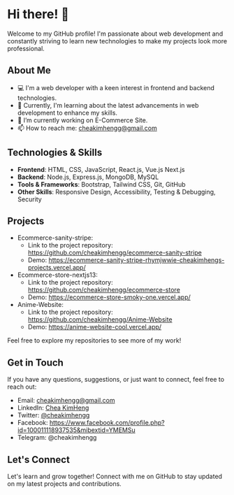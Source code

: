 # Hi there! 👋

Welcome to my GitHub profile! I'm passionate about web development and constantly striving to learn new technologies to make my projects look more professional.

## About Me

- 💻 I'm a web developer with a keen interest in frontend and backend technologies.
- 🌱 Currently, I'm learning about the latest advancements in web development to enhance my skills.
- 🔭 I’m currently working on E-Commerce Site.
- 📫 How to reach me: cheakimhengg@gmail.com
  
## Technologies & Skills

- **Frontend**: HTML, CSS, JavaScript, React.js, Vue.js Next.js
- **Backend**: Node.js, Express.js, MongoDB, MySQL
- **Tools & Frameworks**: Bootstrap, Tailwind CSS, Git, GitHub
- **Other Skills**: Responsive Design, Accessibility, Testing & Debugging, Security

## Projects

- Ecommerce-sanity-stripe: 
  - Link to the project repository: https://github.com/cheakimhengg/ecommerce-sanity-stripe
  - Demo: https://ecommerce-sanity-stripe-rhymjwwie-cheakimhengs-projects.vercel.app/
- Ecommerce-store-nextjs13:
  - Link to the project repository: https://github.com/cheakimhengg/ecommerce-store
  - Demo: https://ecommerce-store-smoky-one.vercel.app/
- Anime-Website:
  - Link to the project repository: https://github.com/cheakimhengg/Anime-Website
  - Demo: https://anime-website-cool.vercel.app/
    
Feel free to explore my repositories to see more of my work!

## Get in Touch

If you have any questions, suggestions, or just want to connect, feel free to reach out:

- Email: cheakimhengg@gmail.com
- LinkedIn: [Chea KimHeng](https://www.linkedin.com/in/chea-kimheng-b197452a2/)
- Twitter: [@cheakimhengg](https://twitter.com/cheakimhengg)
- Facebook: https://www.facebook.com/profile.php?id=100011118937535&mibextid=YMEMSu
- Telegram: @cheakimhengg

## Let's Connect

Let's learn and grow together! Connect with me on GitHub to stay updated on my latest projects and contributions.



<!--
**cheakimhengg/cheakimhengg** is a ✨ _special_ ✨ repository because its `README.md` (this file) appears on your GitHub profile.

Here are some ideas to get you started:

- 🔭 I’m currently working on ...
- 🌱 I’m currently learning ...
- 👯 I’m looking to collaborate on ...
- 🤔 I’m looking for help with ...
- 💬 Ask me about ...
- 📫 How to reach me: ...
- 😄 Pronouns: ...
- ⚡ Fun fact: ...
-->

